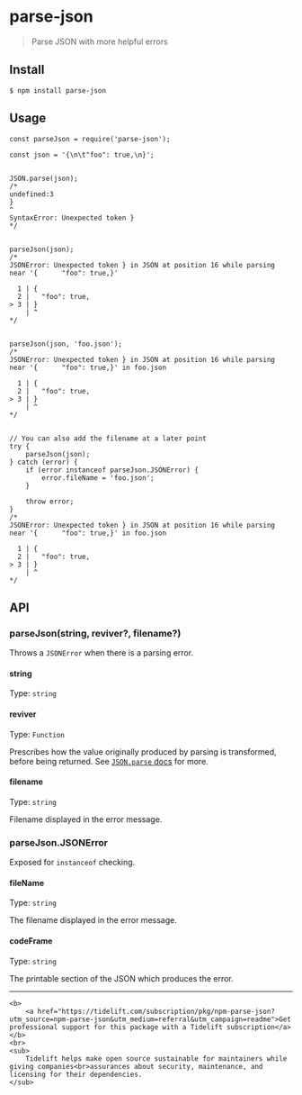 parse-json
==========

> Parse JSON with more helpful errors

Install
-------

    $ npm install parse-json

Usage
-----

    const parseJson = require('parse-json');

    const json = '{\n\t"foo": true,\n}';


    JSON.parse(json);
    /*
    undefined:3
    }
    ^
    SyntaxError: Unexpected token }
    */


    parseJson(json);
    /*
    JSONError: Unexpected token } in JSON at position 16 while parsing near '{      "foo": true,}'

      1 | {
      2 |   "foo": true,
    > 3 | }
        | ^
    */


    parseJson(json, 'foo.json');
    /*
    JSONError: Unexpected token } in JSON at position 16 while parsing near '{      "foo": true,}' in foo.json

      1 | {
      2 |   "foo": true,
    > 3 | }
        | ^
    */


    // You can also add the filename at a later point
    try {
        parseJson(json);
    } catch (error) {
        if (error instanceof parseJson.JSONError) {
            error.fileName = 'foo.json';
        }

        throw error;
    }
    /*
    JSONError: Unexpected token } in JSON at position 16 while parsing near '{      "foo": true,}' in foo.json

      1 | {
      2 |   "foo": true,
    > 3 | }
        | ^
    */

API
---

### parseJson(string, reviver?, filename?)

Throws a `JSONError` when there is a parsing error.

#### string

Type: `string`

#### reviver

Type: `Function`

Prescribes how the value originally produced by parsing is transformed, before being returned. See [`JSON.parse` docs](https://developer.mozilla.org/en-US/docs/Web/JavaScript/Reference/Global_Objects/JSON/parse#Using_the_reviver_parameter) for more.

#### filename

Type: `string`

Filename displayed in the error message.

### parseJson.JSONError

Exposed for `instanceof` checking.

#### fileName

Type: `string`

The filename displayed in the error message.

#### codeFrame

Type: `string`

The printable section of the JSON which produces the error.

------------------------------------------------------------------------

    <b>
        <a href="https://tidelift.com/subscription/pkg/npm-parse-json?utm_source=npm-parse-json&utm_medium=referral&utm_campaign=readme">Get professional support for this package with a Tidelift subscription</a>
    </b>
    <br>
    <sub>
        Tidelift helps make open source sustainable for maintainers while giving companies<br>assurances about security, maintenance, and licensing for their dependencies.
    </sub>
